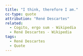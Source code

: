 ```yaml
---
title: "I think, therefore I am."
cc-type: quote
attribution: "René Descartes"
related:
  - Cogito, ergo sum - Wikipedia
  - René Descartes - Wikipedia
tags:
  - René Descartes
  - Quote
---
```

